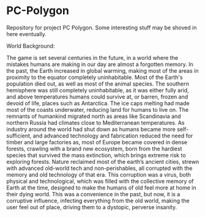 # PC-Polygon
Repository for project PC Polygon.
Some interesting stuff may be shoved in here eventually.

World Background:

The game is set several centuries in the future, in a world where the mistakes humans are making in our day are almost a forgotten memory. In the past, the Earth increased in global warming, making most of the areas in proximity to the equator completely uninhabitable. Most of the Earth's population died out, as well as most of the animal species. The southern hemisphere was still completely uninhabitable, as it was either fully arid, and above temperatures humans could survive at, or barren, frozen and devoid of life, places such as Antarctica. The ice caps melting had made most of the coasts underwater, reducing land for humans to live on. The remnants of humankind migrated north as areas like Scandinavia and northern Russia had climates close to Mediterranean temperatures. As industry around the world had shut down as humans became more self-sufficient, and advanced technology and fabrication reduced the need for timber and large factories as, most of Europe became covered in dense forests, crawling with a brand new ecosystem, born from the hardiest species that survived the mass extinction, which brings extreme risk to exploring forests. Nature reclaimed most of the earth’s ancient cities, strewn with advanced old-world tech and non-perishables, all corrupted with the memory and old technology of that era. This corruption was a virus, both physical and technological, which was filled with the collective memory of Earth at the time, designed to make the humans of old feel more at home in their dying world. This was a convenience in the past, but now, it is a corruptive influence, infecting everything from the old world, making the user feel out of place, driving them to a dystopic, perverse insanity.
